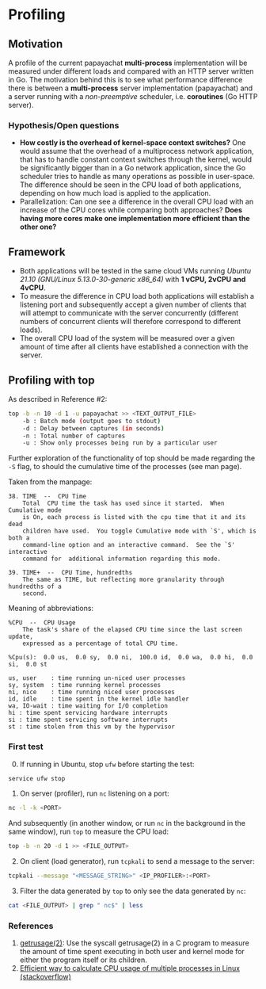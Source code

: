 # Profiling
## Motivation
A profile of the current papayachat **multi-process** implementation will be measured under different loads and compared with an HTTP server written in Go. The motivation behind this is to see what performance difference there is between a **multi-process** server implementation (papayachat) and a server running with a _non-preemptive_ scheduler, i.e. **coroutines** (Go HTTP server).

### Hypothesis/Open questions
* **How costly is the overhead of kernel-space context switches?** One would assume that the overhead of a multiprocess network application, that has to handle constant context switches through the kernel, would be significantly bigger than in a Go network application, since the Go scheduler tries to handle as many operations as possible in user-space. The difference should be seen in the CPU load of both applications, depending on how much load is applied to the application.
* Parallelization: Can one see a difference in the overall CPU load with an increase of the CPU cores while comparing both approaches? **Does having more cores make one implementation more efficient than the other one?**

## Framework
* Both applications will be tested in the same cloud VMs running _Ubuntu 21.10 (GNU/Linux 5.13.0-30-generic x86_64)_ with **1 vCPU, 2vCPU and 4vCPU**. 
* To measure the difference in CPU load both applications will establish a listening port and subsequently accept a given number of clients that will attempt to communicate with the server concurrently (different numbers of concurrent clients will therefore correspond to different loads).
* The overall CPU load of the system will be measured over a given amount of time after all clients have established a connection with the server.

## Profiling with top
As described in Reference #2: 

```bash
top -b -n 10 -d 1 -u papayachat >> <TEXT_OUTPUT_FILE>
	-b : Batch mode (output goes to stdout)
	-d : Delay between captures (in seconds)
	-n : Total number of captures
	-u : Show only processes being run by a particular user 
```

Further exploration of the functionality of top should be made regarding the `-S` flag, to should the cumulative time of the processes (see man page).

Taken from the manpage:

```
38. TIME  --  CPU Time
	Total  CPU time the task has used since it started.  When Cumulative mode 
	is On, each process is listed with the cpu time that it and its dead 
	children have used.  You toggle Cumulative mode with `S', which is both a 
	command-line option and an interactive command.  See the `S' interactive 
	command for  additional	information regarding this mode.

39. TIME+  --  CPU Time, hundredths
	The same as TIME, but reflecting more granularity through hundredths of a 
	second.
```

Meaning of abbreviations:

```
%CPU  --  CPU Usage
	The task's share of the elapsed CPU time since the last screen update, 
	expressed as a percentage of total CPU time.

%Cpu(s):  0.0 us,  0.0 sy,  0.0 ni,  100.0 id,  0.0 wa,  0.0 hi,  0.0 si,  0.0 st
```

```
us, user    : time running un-niced user processes
sy, system  : time running kernel processes
ni, nice    : time running niced user processes
id, idle    : time spent in the kernel idle handler
wa, IO-wait : time waiting for I/O completion
hi : time spent servicing hardware interrupts
si : time spent servicing software interrupts
st : time stolen from this vm by the hypervisor
```

### First test
0. If running in Ubuntu, stop `ufw` before starting the test:
```bash
service ufw stop
```
1. On server (profiler), run `nc` listening on a port:
```bash
nc -l -k <PORT>
``` 
And subsequently (in another window, or run `nc` in the background in the same 
window), run `top` to measure the CPU load:

```bash
top -b -n 20 -d 1 >> <FILE_OUTPUT> 
```

2. On client (load generator), run `tcpkali` to send a message to the server:
```bash
tcpkali --message "<MESSAGE_STRING>" <IP_PROFILER>:<PORT>
```

3. Filter the data generated by `top` to only see the data generated by `nc`:
```bash
cat <FILE_OUTPUT> | grep " nc$" | less
```

### References
1. [getrusage(2)](https://man7.org/linux/man-pages/man2/getrusage.2.html): Use the syscall getrusage(2) in a C program to measure the amount of time spent executing in both user and kernel mode for either the program itself or its children.
2. [Efficient way to calculate CPU usage of multiple processes in Linux (stackoverflow)](https://stackoverflow.com/questions/34103971/efficient-way-to-calculate-cpu-usage-of-multiple-processes-in-linux)
